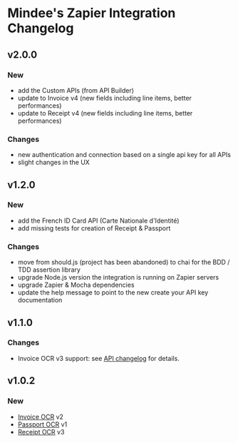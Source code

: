# Mindee's Zapier Integration Changelog

## v2.0.0

### New

- add the Custom APIs (from API Builder)
- update to Invoice v4 (new fields including line items, better performances)
- update to Receipt v4 (new fields including line items, better performances)

### Changes

- new authentication and connection based on a single api key for all APIs
- slight changes in the UX

## v1.2.0

### New

- add the French ID Card API (Carte Nationale d'Identité)
- add missing tests for creation of Receipt & Passport

### Changes

- move from should.js (project has been abandoned) to chai for the BDD / TDD assertion library
- upgrade Node.js version the integration is running on Zapier servers
- upgrade Zapier & Mocha dependencies
- update the help message to point to the new create your API key documentation

## v1.1.0

### Changes

- Invoice OCR v3 support: see [API changelog](https://developers.mindee.com/docs/releases-notes-invoice-ocr#version-3) for details.

## v1.0.2

### New

- [Invoice OCR](https://developers.mindee.com/docs/invoice-ocr) v2
- [Passport OCR](https://developers.mindee.com/docs/passport-ocr) v1
- [Receipt OCR](https://developers.mindee.com/docs/receipt-ocr) v3
